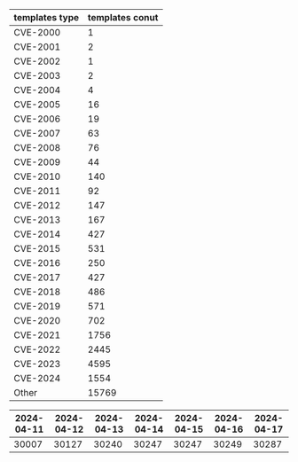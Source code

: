 | templates type | templates conut | 
| --- | --- | 
| CVE-2000 | 1 |
| CVE-2001 | 2 |
| CVE-2002 | 1 |
| CVE-2003 | 2 |
| CVE-2004 | 4 |
| CVE-2005 | 16 |
| CVE-2006 | 19 |
| CVE-2007 | 63 |
| CVE-2008 | 76 |
| CVE-2009 | 44 |
| CVE-2010 | 140 |
| CVE-2011 | 92 |
| CVE-2012 | 147 |
| CVE-2013 | 167 |
| CVE-2014 | 427 |
| CVE-2015 | 531 |
| CVE-2016 | 250 |
| CVE-2017 | 427 |
| CVE-2018 | 486 |
| CVE-2019 | 571 |
| CVE-2020 | 702 |
| CVE-2021 | 1756 |
| CVE-2022 | 2445 |
| CVE-2023 | 4595 |
| CVE-2024 | 1554 |
| Other | 15769 |


|2024-04-11 | 2024-04-12 | 2024-04-13 | 2024-04-14 | 2024-04-15 | 2024-04-16 | 2024-04-17|
|--- | ------ | ------ | ------ | ------ | ------ | ---|
|30007 | 30127 | 30240 | 30247 | 30247 | 30249 | 30287|
